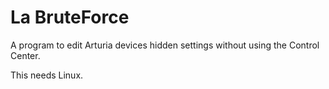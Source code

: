 # La BruteForce
A program to edit Arturia devices hidden settings without using the Control Center.

This needs Linux.
